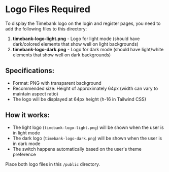 # Logo Files Required

To display the Timebank logo on the login and register pages, you need to add the following files to this directory:

1. **timebank-logo-light.png** - Logo for light mode (should have dark/colored elements that show well on light backgrounds)
2. **timebank-logo-dark.png** - Logo for dark mode (should have light/white elements that show well on dark backgrounds)

## Specifications:
- Format: PNG with transparent background
- Recommended size: Height of approximately 64px (width can vary to maintain aspect ratio)
- The logo will be displayed at 64px height (h-16 in Tailwind CSS)

## How it works:
- The light logo (`timebank-logo-light.png`) will be shown when the user is in light mode
- The dark logo (`timebank-logo-dark.png`) will be shown when the user is in dark mode
- The switch happens automatically based on the user's theme preference

Place both logo files in this `/public` directory.
